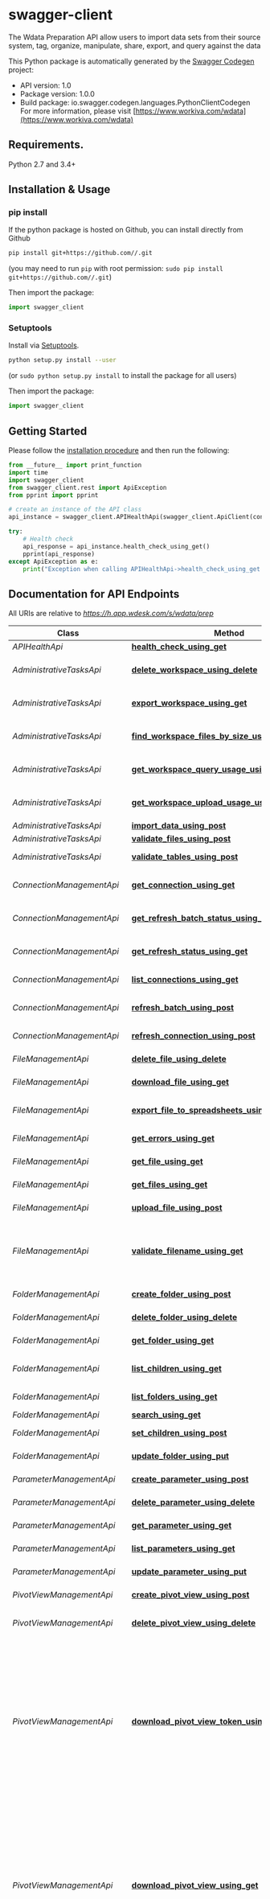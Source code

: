 # swagger-client
The Wdata Preparation API allow users to import data sets from their source system, tag, organize, manipulate, share, export, and query against the data

This Python package is automatically generated by the [Swagger Codegen](https://github.com/swagger-api/swagger-codegen) project:

- API version: 1.0
- Package version: 1.0.0
- Build package: io.swagger.codegen.languages.PythonClientCodegen
For more information, please visit [https://www.workiva.com/wdata](https://www.workiva.com/wdata)

## Requirements.

Python 2.7 and 3.4+

## Installation & Usage
### pip install

If the python package is hosted on Github, you can install directly from Github

```sh
pip install git+https://github.com//.git
```
(you may need to run `pip` with root permission: `sudo pip install git+https://github.com//.git`)

Then import the package:
```python
import swagger_client 
```

### Setuptools

Install via [Setuptools](http://pypi.python.org/pypi/setuptools).

```sh
python setup.py install --user
```
(or `sudo python setup.py install` to install the package for all users)

Then import the package:
```python
import swagger_client
```

## Getting Started

Please follow the [installation procedure](#installation--usage) and then run the following:

```python
from __future__ import print_function
import time
import swagger_client
from swagger_client.rest import ApiException
from pprint import pprint

# create an instance of the API class
api_instance = swagger_client.APIHealthApi(swagger_client.ApiClient(configuration))

try:
    # Health check
    api_response = api_instance.health_check_using_get()
    pprint(api_response)
except ApiException as e:
    print("Exception when calling APIHealthApi->health_check_using_get: %s\n" % e)

```

## Documentation for API Endpoints

All URIs are relative to *https://h.app.wdesk.com/s/wdata/prep*

Class | Method | HTTP request | Description
------------ | ------------- | ------------- | -------------
*APIHealthApi* | [**health_check_using_get**](docs/APIHealthApi.md#health_check_using_get) | **GET** /health | Health check
*AdministrativeTasksApi* | [**delete_workspace_using_delete**](docs/AdministrativeTasksApi.md#delete_workspace_using_delete) | **DELETE** /api/v1/admin/account | Delete a single workspace
*AdministrativeTasksApi* | [**export_workspace_using_get**](docs/AdministrativeTasksApi.md#export_workspace_using_get) | **GET** /api/v1/admin/export | Export a single workspace
*AdministrativeTasksApi* | [**find_workspace_files_by_size_using_get**](docs/AdministrativeTasksApi.md#find_workspace_files_by_size_using_get) | **GET** /api/v1/admin/usage/filesBySize | Retrieve workspace files by size
*AdministrativeTasksApi* | [**get_workspace_query_usage_using_get**](docs/AdministrativeTasksApi.md#get_workspace_query_usage_using_get) | **GET** /api/v1/admin/usage/query | Retrieve workspace query usage
*AdministrativeTasksApi* | [**get_workspace_upload_usage_using_get**](docs/AdministrativeTasksApi.md#get_workspace_upload_usage_using_get) | **GET** /api/v1/admin/usage/upload | Retrieve workspace upload usage
*AdministrativeTasksApi* | [**import_data_using_post**](docs/AdministrativeTasksApi.md#import_data_using_post) | **POST** /api/v1/admin/import | Import data
*AdministrativeTasksApi* | [**validate_files_using_post**](docs/AdministrativeTasksApi.md#validate_files_using_post) | **POST** /api/v1/admin/validation/files | Validate files
*AdministrativeTasksApi* | [**validate_tables_using_post**](docs/AdministrativeTasksApi.md#validate_tables_using_post) | **POST** /api/v1/admin/validation/tables | Validate tables
*ConnectionManagementApi* | [**get_connection_using_get**](docs/ConnectionManagementApi.md#get_connection_using_get) | **GET** /api/v1/connections/{connectionId} | Get connection details
*ConnectionManagementApi* | [**get_refresh_batch_status_using_get**](docs/ConnectionManagementApi.md#get_refresh_batch_status_using_get) | **GET** /api/v1/connections/batch/refresh/{batchId} | Gets the status of a batch refresh
*ConnectionManagementApi* | [**get_refresh_status_using_get**](docs/ConnectionManagementApi.md#get_refresh_status_using_get) | **GET** /api/v1/connections/{connectionId}/status | Get connection refresh status
*ConnectionManagementApi* | [**list_connections_using_get**](docs/ConnectionManagementApi.md#list_connections_using_get) | **GET** /api/v1/connections | List connections
*ConnectionManagementApi* | [**refresh_batch_using_post**](docs/ConnectionManagementApi.md#refresh_batch_using_post) | **POST** /api/v1/connections/batch/refresh | Refresh batch of connections
*ConnectionManagementApi* | [**refresh_connection_using_post**](docs/ConnectionManagementApi.md#refresh_connection_using_post) | **POST** /api/v1/connections/{connectionId}/refresh | Refresh connection
*FileManagementApi* | [**delete_file_using_delete**](docs/FileManagementApi.md#delete_file_using_delete) | **DELETE** /api/v1/file/{fileId} | Delete a single file
*FileManagementApi* | [**download_file_using_get**](docs/FileManagementApi.md#download_file_using_get) | **GET** /api/v1/file/{fileId}/download | Download a single file
*FileManagementApi* | [**export_file_to_spreadsheets_using_post**](docs/FileManagementApi.md#export_file_to_spreadsheets_using_post) | **POST** /api/v1/file/{fileId}/export | Export a file to spreadsheets
*FileManagementApi* | [**get_errors_using_get**](docs/FileManagementApi.md#get_errors_using_get) | **GET** /api/v1/file/{fileId}/error | Retrieve errors
*FileManagementApi* | [**get_file_using_get**](docs/FileManagementApi.md#get_file_using_get) | **GET** /api/v1/file/{fileId} | Retrieve a single file
*FileManagementApi* | [**get_files_using_get**](docs/FileManagementApi.md#get_files_using_get) | **GET** /api/v1/file | Retrieve a list of files
*FileManagementApi* | [**upload_file_using_post**](docs/FileManagementApi.md#upload_file_using_post) | **POST** /api/v1/file | Upload a single file
*FileManagementApi* | [**validate_filename_using_get**](docs/FileManagementApi.md#validate_filename_using_get) | **GET** /api/v1/file/validateName | Validate whether a file with the filename can be uploaded to the table
*FolderManagementApi* | [**create_folder_using_post**](docs/FolderManagementApi.md#create_folder_using_post) | **POST** /api/v1/folder | Create a new folder
*FolderManagementApi* | [**delete_folder_using_delete**](docs/FolderManagementApi.md#delete_folder_using_delete) | **DELETE** /api/v1/folder/{folderId} | Delete a single folder
*FolderManagementApi* | [**get_folder_using_get**](docs/FolderManagementApi.md#get_folder_using_get) | **GET** /api/v1/folder/{folderId} | Retrieve a single folder
*FolderManagementApi* | [**list_children_using_get**](docs/FolderManagementApi.md#list_children_using_get) | **GET** /api/v1/folder/{folderId}/children | Retrieve list of folder contents
*FolderManagementApi* | [**list_folders_using_get**](docs/FolderManagementApi.md#list_folders_using_get) | **GET** /api/v1/folder | Retrieve a list of folders
*FolderManagementApi* | [**search_using_get**](docs/FolderManagementApi.md#search_using_get) | **GET** /api/v1/entity | Search
*FolderManagementApi* | [**set_children_using_post**](docs/FolderManagementApi.md#set_children_using_post) | **POST** /api/v1/folder/{folderId}/children | Move content into a folder
*FolderManagementApi* | [**update_folder_using_put**](docs/FolderManagementApi.md#update_folder_using_put) | **PUT** /api/v1/folder/{folderId} | Update a single folder
*ParameterManagementApi* | [**create_parameter_using_post**](docs/ParameterManagementApi.md#create_parameter_using_post) | **POST** /api/v1/parameter | Create parameter
*ParameterManagementApi* | [**delete_parameter_using_delete**](docs/ParameterManagementApi.md#delete_parameter_using_delete) | **DELETE** /api/v1/parameter/{parameterId} | Delete Parameter
*ParameterManagementApi* | [**get_parameter_using_get**](docs/ParameterManagementApi.md#get_parameter_using_get) | **GET** /api/v1/parameter/{parameterId} | Get Parameter
*ParameterManagementApi* | [**list_parameters_using_get**](docs/ParameterManagementApi.md#list_parameters_using_get) | **GET** /api/v1/parameter | Get Parameters
*ParameterManagementApi* | [**update_parameter_using_put**](docs/ParameterManagementApi.md#update_parameter_using_put) | **PUT** /api/v1/parameter/{parameterId} | Update Parameter
*PivotViewManagementApi* | [**create_pivot_view_using_post**](docs/PivotViewManagementApi.md#create_pivot_view_using_post) | **POST** /api/v1/pivotview | Create a new pivot view
*PivotViewManagementApi* | [**delete_pivot_view_using_delete**](docs/PivotViewManagementApi.md#delete_pivot_view_using_delete) | **DELETE** /api/v1/pivotview/{pivotViewId} | Delete a single pivot view
*PivotViewManagementApi* | [**download_pivot_view_token_using_get**](docs/PivotViewManagementApi.md#download_pivot_view_token_using_get) | **GET** /api/v1/pivotview/{pivotViewId}/token | This endpoint is deprecated. It not longer functions as intended, as pivotingquery results is now handled by cross tab queries. This endpoint will be removedon September 1, 2020.
*PivotViewManagementApi* | [**download_pivot_view_using_get**](docs/PivotViewManagementApi.md#download_pivot_view_using_get) | **GET** /api/v1/pivotview/{pivotViewId}/download | This endpoint is deprecated. It not longer functions as intended, as pivotingquery results is now handled by cross tab queries. This endpoint will be removedon September 1, 2020.
*PivotViewManagementApi* | [**get_pivot_view_using_get**](docs/PivotViewManagementApi.md#get_pivot_view_using_get) | **GET** /api/v1/pivotview/{pivotViewId} | Retrieve a single pivot view
*PivotViewManagementApi* | [**list_pivot_views_using_get**](docs/PivotViewManagementApi.md#list_pivot_views_using_get) | **GET** /api/v1/pivotview | Retrieve a list of pivot views
*PivotViewManagementApi* | [**update_pivot_view_using_put**](docs/PivotViewManagementApi.md#update_pivot_view_using_put) | **PUT** /api/v1/pivotview/{pivotViewId} | Update a single pivot view
*QueryManagementApi* | [**cancel_query_using_delete**](docs/QueryManagementApi.md#cancel_query_using_delete) | **DELETE** /api/v1/queryresult/{queryResultId} | Cancel a running query
*QueryManagementApi* | [**create_query_using_post**](docs/QueryManagementApi.md#create_query_using_post) | **POST** /api/v1/query | Create a new query
*QueryManagementApi* | [**delete_query_using_delete**](docs/QueryManagementApi.md#delete_query_using_delete) | **DELETE** /api/v1/query/{queryId} | Delete a single query
*QueryManagementApi* | [**download_query_result_using_get**](docs/QueryManagementApi.md#download_query_result_using_get) | **GET** /api/v1/queryresult/{queryResultId}/download | Download a query result
*QueryManagementApi* | [**export_query_result_to_spreadsheets_using_post**](docs/QueryManagementApi.md#export_query_result_to_spreadsheets_using_post) | **POST** /api/v1/queryresult/{queryResultId}/export | Export query result to spreadsheets
*QueryManagementApi* | [**get_dependencies_using_get**](docs/QueryManagementApi.md#get_dependencies_using_get) | **GET** /api/v1/query/{queryId}/dependencies | Retrieve dependencies
*QueryManagementApi* | [**get_query_column_data_using_post**](docs/QueryManagementApi.md#get_query_column_data_using_post) | **POST** /api/v1/query/data | Retrieve query column data
*QueryManagementApi* | [**get_query_result_using_get**](docs/QueryManagementApi.md#get_query_result_using_get) | **GET** /api/v1/queryresult/{queryResultId} | Retrieve a single query result
*QueryManagementApi* | [**get_query_using_get**](docs/QueryManagementApi.md#get_query_using_get) | **GET** /api/v1/query/{queryId} | Retrieve a single query
*QueryManagementApi* | [**get_tables_dependent_on_query_using_get**](docs/QueryManagementApi.md#get_tables_dependent_on_query_using_get) | **GET** /api/v1/query/{queryId}/dependents | Retrieve a list of dependents
*QueryManagementApi* | [**is_query_valid_using_post**](docs/QueryManagementApi.md#is_query_valid_using_post) | **POST** /api/v1/query/validation | Parses the query to determine if it is valid
*QueryManagementApi* | [**list_queries_using_get**](docs/QueryManagementApi.md#list_queries_using_get) | **GET** /api/v1/query | Retrieve list of queries
*QueryManagementApi* | [**list_query_results_using_get**](docs/QueryManagementApi.md#list_query_results_using_get) | **GET** /api/v1/queryresult | Retrieve a list of query results
*QueryManagementApi* | [**preview_query_using_post**](docs/QueryManagementApi.md#preview_query_using_post) | **POST** /api/v1/query/preview/{tableId} | Preview a query
*QueryManagementApi* | [**run_query_using_post**](docs/QueryManagementApi.md#run_query_using_post) | **POST** /api/v1/queryresult | Execute a query
*QueryManagementApi* | [**update_query_using_put**](docs/QueryManagementApi.md#update_query_using_put) | **PUT** /api/v1/query/{queryId} | Update a single query
*SelectListManagementApi* | [**create_select_list_using_post**](docs/SelectListManagementApi.md#create_select_list_using_post) | **POST** /api/v1/selectlist | Create a new select list
*SelectListManagementApi* | [**delete_using_delete**](docs/SelectListManagementApi.md#delete_using_delete) | **DELETE** /api/v1/selectlist/{selectListId} | Delete a single select list
*SelectListManagementApi* | [**get_select_list_using_get**](docs/SelectListManagementApi.md#get_select_list_using_get) | **GET** /api/v1/selectlist/{selectListId} | Retrieve a single select list
*SelectListManagementApi* | [**list_select_lists_using_get**](docs/SelectListManagementApi.md#list_select_lists_using_get) | **GET** /api/v1/selectlist | Retrieve a list of select lists
*SelectListManagementApi* | [**update_select_list_using_put**](docs/SelectListManagementApi.md#update_select_list_using_put) | **PUT** /api/v1/selectlist/{selectListId} | Update a single select list
*SharedTableManagementApi* | [**create_shared_table_using_post**](docs/SharedTableManagementApi.md#create_shared_table_using_post) | **POST** /api/v1/sharedtable | Create a new shared table
*SharedTableManagementApi* | [**delete_shared_table_using_delete**](docs/SharedTableManagementApi.md#delete_shared_table_using_delete) | **DELETE** /api/v1/sharedtable/{sharedTableId} | Delete a single shared table
*SharedTableManagementApi* | [**get_shared_table_using_get**](docs/SharedTableManagementApi.md#get_shared_table_using_get) | **GET** /api/v1/sharedtable/{sharedTableId} | Retrieve a single shared table
*SharedTableManagementApi* | [**list_shared_tables_using_get**](docs/SharedTableManagementApi.md#list_shared_tables_using_get) | **GET** /api/v1/sharedtable | Retrieve a list of shared tables
*TableManagementApi* | [**create_table_using_post**](docs/TableManagementApi.md#create_table_using_post) | **POST** /api/v1/table | Create a new table
*TableManagementApi* | [**delete_table_using_delete**](docs/TableManagementApi.md#delete_table_using_delete) | **DELETE** /api/v1/table/{tableId} | Delete a single table
*TableManagementApi* | [**get_dependents_using_get**](docs/TableManagementApi.md#get_dependents_using_get) | **GET** /api/v1/table/{tableId}/dependents | Retrieve a list of dependents
*TableManagementApi* | [**get_import_info_using_get**](docs/TableManagementApi.md#get_import_info_using_get) | **GET** /api/v1/table/{tableId}/importInfo | Retrieve import information
*TableManagementApi* | [**get_table_using_get**](docs/TableManagementApi.md#get_table_using_get) | **GET** /api/v1/table/{tableId} | Retrieve a single table
*TableManagementApi* | [**get_tables_using_get**](docs/TableManagementApi.md#get_tables_using_get) | **GET** /api/v1/table | Retrieve a list of tables
*TableManagementApi* | [**import_file_using_post**](docs/TableManagementApi.md#import_file_using_post) | **POST** /api/v1/table/{tableId}/import | Import a single file
*TableManagementApi* | [**import_from_spreadsheets_using_post**](docs/TableManagementApi.md#import_from_spreadsheets_using_post) | **POST** /api/v1/table/{tableId}/spreadsheet/import | Import from spreadsheets
*TableManagementApi* | [**unimport_file_using_delete**](docs/TableManagementApi.md#unimport_file_using_delete) | **DELETE** /api/v1/table/{tableId}/import/{fileId} | Unimport a single file
*TableManagementApi* | [**update_table_using_put**](docs/TableManagementApi.md#update_table_using_put) | **PUT** /api/v1/table/{tableId} | Update a single table
*TagManagementApi* | [**create_tag_using_post**](docs/TagManagementApi.md#create_tag_using_post) | **POST** /api/v1/tag | Create a new tag
*TagManagementApi* | [**delete_tag_using_delete**](docs/TagManagementApi.md#delete_tag_using_delete) | **DELETE** /api/v1/tag/{tagId} | Delete a single tag
*TagManagementApi* | [**list_tags_using_get**](docs/TagManagementApi.md#list_tags_using_get) | **GET** /api/v1/tag | Retrieve a list of tags
*TagManagementApi* | [**update_tag_using_put**](docs/TagManagementApi.md#update_tag_using_put) | **PUT** /api/v1/tag/{tagId} | Update a single tag
*TokenManagementApi* | [**create_token_using_post**](docs/TokenManagementApi.md#create_token_using_post) | **POST** /api/v1/token | Create a new token
*TokenManagementApi* | [**download_file_using_get1**](docs/TokenManagementApi.md#download_file_using_get1) | **GET** /api/v1/token/{tokenId} | Download a single file
*UtilitiesApi* | [**parse_date_using_post**](docs/UtilitiesApi.md#parse_date_using_post) | **POST** /api/v1/util/datetime | Parse a date


## Documentation For Models

 - [BaseResponseOfCollectionOfFolderableDto](docs/BaseResponseOfCollectionOfFolderableDto.md)
 - [BaseResponseOfConnectionDto](docs/BaseResponseOfConnectionDto.md)
 - [BaseResponseOfConnectionRunDto](docs/BaseResponseOfConnectionRunDto.md)
 - [BaseResponseOfFileMetaDto](docs/BaseResponseOfFileMetaDto.md)
 - [BaseResponseOfFolderDto](docs/BaseResponseOfFolderDto.md)
 - [BaseResponseOfGlobalParameterDto](docs/BaseResponseOfGlobalParameterDto.md)
 - [BaseResponseOfImportInfoDto](docs/BaseResponseOfImportInfoDto.md)
 - [BaseResponseOfMapOfstringAndstring](docs/BaseResponseOfMapOfstringAndstring.md)
 - [BaseResponseOfPivotViewDto](docs/BaseResponseOfPivotViewDto.md)
 - [BaseResponseOfQueryColumnDataDto](docs/BaseResponseOfQueryColumnDataDto.md)
 - [BaseResponseOfQueryDto](docs/BaseResponseOfQueryDto.md)
 - [BaseResponseOfQueryResultDto](docs/BaseResponseOfQueryResultDto.md)
 - [BaseResponseOfRefreshBatchDto](docs/BaseResponseOfRefreshBatchDto.md)
 - [BaseResponseOfSelectListDto](docs/BaseResponseOfSelectListDto.md)
 - [BaseResponseOfSharedTableDto](docs/BaseResponseOfSharedTableDto.md)
 - [BaseResponseOfSpreadsheetInfoDto](docs/BaseResponseOfSpreadsheetInfoDto.md)
 - [BaseResponseOfTableDto](docs/BaseResponseOfTableDto.md)
 - [BaseResponseOfTagDto](docs/BaseResponseOfTagDto.md)
 - [BaseResponseOfTokenDto](docs/BaseResponseOfTokenDto.md)
 - [BaseResponseOfValidateFilesDto](docs/BaseResponseOfValidateFilesDto.md)
 - [BaseResponseOfValidateTablesDto](docs/BaseResponseOfValidateTablesDto.md)
 - [BaseResponseOflong](docs/BaseResponseOflong.md)
 - [BaseResponseOfstring](docs/BaseResponseOfstring.md)
 - [Column](docs/Column.md)
 - [ColumnDto](docs/ColumnDto.md)
 - [ColumnInfoDto](docs/ColumnInfoDto.md)
 - [ConnectionDto](docs/ConnectionDto.md)
 - [ConnectionRunDto](docs/ConnectionRunDto.md)
 - [DatetimeDto](docs/DatetimeDto.md)
 - [ExportFileDto](docs/ExportFileDto.md)
 - [ExportQueryResultDto](docs/ExportQueryResultDto.md)
 - [File](docs/File.md)
 - [FileMetaDto](docs/FileMetaDto.md)
 - [FolderDto](docs/FolderDto.md)
 - [FolderableDto](docs/FolderableDto.md)
 - [GlobalParameterDto](docs/GlobalParameterDto.md)
 - [ImportDto](docs/ImportDto.md)
 - [ImportErrorDto](docs/ImportErrorDto.md)
 - [ImportFromSpreadsheetDto](docs/ImportFromSpreadsheetDto.md)
 - [ImportInfoDto](docs/ImportInfoDto.md)
 - [InputStream](docs/InputStream.md)
 - [InputStreamResource](docs/InputStreamResource.md)
 - [MapOfstringAndobject](docs/MapOfstringAndobject.md)
 - [MapOfstringAndstring](docs/MapOfstringAndstring.md)
 - [MultiError](docs/MultiError.md)
 - [PagedResponseOfConnectionDto](docs/PagedResponseOfConnectionDto.md)
 - [PagedResponseOfFileMetaDto](docs/PagedResponseOfFileMetaDto.md)
 - [PagedResponseOfFolderDto](docs/PagedResponseOfFolderDto.md)
 - [PagedResponseOfFolderableDto](docs/PagedResponseOfFolderableDto.md)
 - [PagedResponseOfGlobalParameterDto](docs/PagedResponseOfGlobalParameterDto.md)
 - [PagedResponseOfImportErrorDto](docs/PagedResponseOfImportErrorDto.md)
 - [PagedResponseOfPivotViewDto](docs/PagedResponseOfPivotViewDto.md)
 - [PagedResponseOfQueryDto](docs/PagedResponseOfQueryDto.md)
 - [PagedResponseOfQueryResultDto](docs/PagedResponseOfQueryResultDto.md)
 - [PagedResponseOfSelectListDto](docs/PagedResponseOfSelectListDto.md)
 - [PagedResponseOfSharedTableDto](docs/PagedResponseOfSharedTableDto.md)
 - [PagedResponseOfTableDto](docs/PagedResponseOfTableDto.md)
 - [PagedResponseOfTagDto](docs/PagedResponseOfTagDto.md)
 - [PivotDefinitionDto](docs/PivotDefinitionDto.md)
 - [PivotViewDefinitionColumnDto](docs/PivotViewDefinitionColumnDto.md)
 - [PivotViewDefinitionFilterDto](docs/PivotViewDefinitionFilterDto.md)
 - [PivotViewDefinitionRowDto](docs/PivotViewDefinitionRowDto.md)
 - [PivotViewDefinitionValueDto](docs/PivotViewDefinitionValueDto.md)
 - [PivotViewDto](docs/PivotViewDto.md)
 - [QueryColumnDataDto](docs/QueryColumnDataDto.md)
 - [QueryDependencyDto](docs/QueryDependencyDto.md)
 - [QueryDto](docs/QueryDto.md)
 - [QueryParameterDto](docs/QueryParameterDto.md)
 - [QueryResultDto](docs/QueryResultDto.md)
 - [QueryTextDto](docs/QueryTextDto.md)
 - [RefreshBatchDto](docs/RefreshBatchDto.md)
 - [RefreshConnectionDto](docs/RefreshConnectionDto.md)
 - [SelectListDto](docs/SelectListDto.md)
 - [SharedTableDto](docs/SharedTableDto.md)
 - [SingleError](docs/SingleError.md)
 - [SpreadsheetInfoDto](docs/SpreadsheetInfoDto.md)
 - [StartValidateFilesDto](docs/StartValidateFilesDto.md)
 - [TableDto](docs/TableDto.md)
 - [TableSchema](docs/TableSchema.md)
 - [TagDto](docs/TagDto.md)
 - [TokenDto](docs/TokenDto.md)
 - [URI](docs/URI.md)
 - [URL](docs/URL.md)
 - [UniqueConstraintDto](docs/UniqueConstraintDto.md)
 - [ValidateFilesDto](docs/ValidateFilesDto.md)
 - [ValidateTablesDto](docs/ValidateTablesDto.md)


## Documentation For Authorization


## oauth

- **Type**: OAuth
- **Flow**: application
- **Authorization URL**: 
- **Scopes**: N/A


## Author

scoutteam@workiva.com

